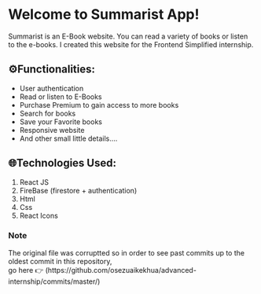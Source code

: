 # Welcome to Summarist App!

Summarist is an E-Book website. You can read a variety of books or listen to the e-books. 
I created this website for the Frontend Simplified internship. 

## ⚙️Functionalities:


 - User authentication
 - Read or listen to E-Books
 - Purchase Premium to gain access to more books
 - Search for books
 - Save your Favorite books
 - Responsive website
 - And other small little details....
  
  
  

## 🌐Technologies Used:
1. React JS 
2. FireBase (firestore + authentication)
3. Html 
4. Css
5. React Icons

  <h3><b>Note</b></h3>
The original file was corruptted so in order to see past commits up to
the oldest commit in this repository, 
<br>
go here 👉 (https://github.com/osezuaikekhua/advanced-internship/commits/master/)
